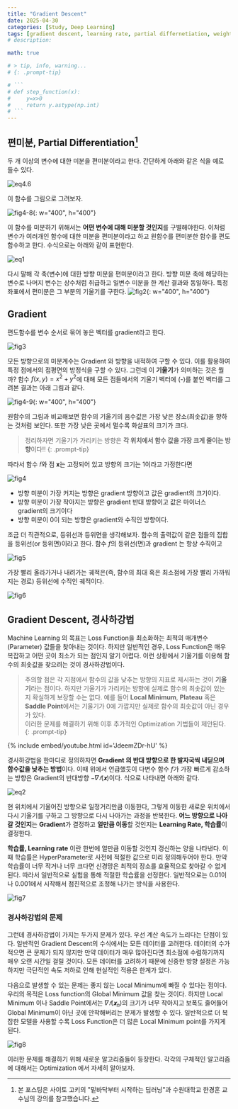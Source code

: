 ```yaml
---
title: "Gradient Descent"
date: 2025-04-30 
categories: [Study, Deep Learning]
tags: [gradient descent, learning rate, partial differnetiation, weight initialization]  # TAG names should always be lowercase
# description: 

math: true

# > tip, info, warning...
# {: .prompt-tip}

# ```
# def step_function(x):
#     y=x>0
#     return y.astype(np.int)
# ```
---
```


## 편미분, Partial Differentiation[^1]
두 개 이상의 변수에 대한 미분을 편미분이라고 한다. 간단하게 아래와 같은 식을 예로 들수 있다.

![eq4.6](/assets/img/gradient_descent/eq4.6.png)

이 함수를 그림으로 그려보자.

![fig4-8](/assets/img/gradient_descent/fig4-8.png){: w="400", h="400"}

이 함수를 미분하기 위해서는 **어떤 변수에 대해 미분할 것인지**를 구별해야한다. 이처럼 변수가 여러개인 함수에 대한 미분을 편미분이라고 하고 원함수를 편미분한 함수를 편도함수하고 한다. 수식으로는 아래와 같이 표현한다. 

![eq1](/assets/img/gradient_descent/eq1.png)


다시 말해 각 축(변수)에 대한 방향 미분을 편미분이라고 한다. 방향 미분 축에 해당하는 변수로 나머지 변수는 상수처럼 취급하고 일변수 미분을 한 계산 결과와 동일하다. 특정 좌표에서 편미분은 그 부분의 기울기를 구한다. 
![fig2](/assets/img/gradient_descent/fig2.png){: w="400", h="400"}

## Gradient 
편도함수를 변수 순서로 묶어 놓은 벡터를 gradient라고 한다.

![fig3](/assets/img/gradient_descent/fig3.png)

모든 방향으로의 미분계수는 Gradient 와 방향을 내적하여 구할 수 있다. 이를 활용하여 특정 점에서의 접평면의 방정식을 구할 수 있다. 그런데 이 **기울기**가 의미하는 것은 뭘까? 함수 $f(x,y)=x^2+y^2$에 대해 모든 점들에서의 기울기 벡터에 (-)를 붙인 벡터를 그려본 결과는 아래 그림과 같다. 

![fig4-9](/assets/img/gradient_descent/fig4-9.png){: w="400", h="400"}

원함수의 그림과 비교해보면 함수의 기울기의 음수값은 가장 낮은 장소(최솟값)을 향하는 것처럼 보인다. 또한 가장 낮은 곳에서 멀수록 화살표의 크기가 크다. 

> 정리하자면 기울기가 가리키는 방향은 **각 위치에서 함수 값을 가장 크게 줄이는 방향**이다!!
{: .prompt-tip}

따라서 함수 𝑓와 점 𝐱는 고정되어 있고 방향의 크기는 1이라고 가정한다면

![fig4](/assets/img/gradient_descent/fig4.png)

* 방향 미분이 가장 커지는 방향은 gradient 방향이고 값은 gradient의 크기이다.
* 방향 미분이 가장 작아지는 방향은 gradient 반대 방향이고 값은 마이너스 gradient의 크기이다
* 방향 미분이 0이 되는 방향은 gradient와 수직인 방향이다.

조금 더 직관적으로, 등위선과 등위면을 생각해보자. 함수의 출력값이 같은 점들의 집합을 등위선(or 등위면)이라고 한다. 함수 $f$의 등위선(면)과 gradient 는 항상 수직이고 

![fig5](/assets/img/gradient_descent/fig5.png)

가장 빨리 올라가거나 내려가는 궤적은(즉, 함수의 최대 혹은 최소점에 가장 빨리 가까워지는 경로) 등위선에 수직인 궤적이다. 

![fig6](/assets/img/gradient_descent/fig6.png)


## Gradient Descent, 경사하강법
Machine Learning 의 목표는 Loss Function을 최소화하는 최적의 매개변수(Parameter) 값들을 찾아내는 것이다. 하지만 일반적인 경우, Loss Function은 매우 복잡하고 어떤 곳이 최소가 되는 점인지 알기 어렵다. 이런 상황에서 기울기를 이용해 함수의 최솟값을 찾으려는 것이 경사하강법이다. 

> 주의할 점은 각 지점에서 함수의 값을 낮추는 방향의 지표로 제시하는 것이 **기울기**라는 점이다. 하지만 기울기가 가리키는 방향에 실제로 함수의 최솟값이 있는지 확실하게 보장할 수는 없다. 예를 들어 **Local Minimum**, **Plateau** 혹은 **Saddle Point**에서는 기울기가 0에 가깝지만 실제로 함수의 최솟값이 아닌 경우가 있다.\
> 이러한 문제를 해결하기 위해 이후 추가적인 Optimization 기법들이 제안된다.
{: .prompt-tip}

{% include embed/youtube.html id='JdeemZDr-hU' %}

경사하강법을 한마디로 정의하자면 **Gradient 의 반대 방향으로 한 발자국씩 내딛으며 함수값을 낮추는 방법**이다. 이때 위에서 언급했듯이 다변수 함수 $f$가 가장 빠르게 감소하는 방향은 Gradient의 반대방향  $−𝛻𝑓(𝐱)$이다. 식으로 나타내면 아래와 같다. 

![eq2](/assets/img/gradient_descent/eq2.png)

현 위치에서 기울어진 방향으로 일정거리만큼 이동한다, 그렇게 이동한 새로운 위치에서 다시 기울기를 구하고 그 방향으로 다시 나아가는 과정을 반복한다. **어느 방향으로 나아갈 것인지**는 **Gradient**가 결정하고 **얼만큼 이동**할 것인지는 **Learning Rate, 학습률**이 결정한다. 

**학습률, Learning rate** 이란 한번에 얼만큼 이동할 것인지 갱신하는 양을 나타낸다. 이때 학습률은 HyperParameter로 사전에 적절한 값으로 미리 정의해두어야 한다. 만약 학습률이 너무 작거나 너무 크다면 신경망은 최적의 장소를 효율적으로 찾아갈 수 없게 된다. 따라서 일반적으로 실험을 통해 적절한 학습률을 선정한다. 일반적으로는 0.01이나 0.001에서 시작해서 점진적으로 조정해 나가는 방식을 사용한다. 

![fig7](/assets/img/gradient_descent/fig7.png)

### 경사하강법의 문제
그런데 경사하강법이 가지는 두가지 문제가 있다. 우선 계산 속도가 느리다는 단점이 있다. 일반적인 Gradient Descent의 수식에서는 모든 데이터를 고려한다. 데이터의 수가 적으면 큰 문제가 되지 않지만 만약 데이터가 매우 많아진다면 최소점에 수렴하기까지 매우 오랜 시간일 걸릴 것이다. 모든 데이터를 고려하기 때문에 신중한 방향 설정은 가능하지만 극단적인 속도 저하로 인해 현실적인 적용은 한계가 있다.

다음으로 발생할 수 있는 문제는 좋지 않는 Local Minimum에 빠질 수 있다는 점이다. 우리의 목적은 Loss function의 Global Minimum 값을 찾는 것이다. 하지만 Local Minimum 이나 Saddle Point에서는 $𝛻𝑓(𝐱_n)$의 크기가 너무 작아지고 보폭도 줄어들어 Global Minimum이 아닌 곳에 안착해버리는 문제가 발생할 수 있다. 일반적으로 더 복잡한 모델을 사용할 수록 Loss Function은 더 많은 Local Minimum point를 가지게 된다. 

![fig8](/assets/img/gradient_descent/fig8.png)

이러한 문제를 해결하기 위해 새로운 알고리즘들이 등장한다. 각각의 구체적인 알고리즘에 대해서는 Optimization 에서 자세히 알아보자. 

[^1]: 본 포스팅은 사이토 고키의 "밑바닥부터 시작하는 딥러닝"과 수원대학교 한경훈 교수님의 강의를 참고했습니다. 
